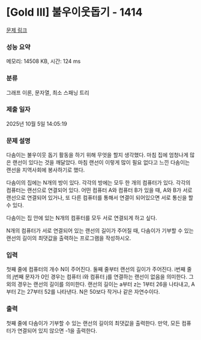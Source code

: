 # [Gold III] 불우이웃돕기 - 1414 

[문제 링크](https://www.acmicpc.net/problem/1414) 

### 성능 요약

메모리: 14508 KB, 시간: 124 ms

### 분류

그래프 이론, 문자열, 최소 스패닝 트리

### 제출 일자

2025년 10월 5일 14:05:19

### 문제 설명

<p>다솜이는 불우이웃 돕기 활동을 하기 위해 무엇을 할지 생각했다. 마침 집에 엄청나게 많은 랜선이 있다는 것을 깨달았다. 마침 랜선이 이렇게 많이 필요 없다고 느낀 다솜이는 랜선을 지역사회에 봉사하기로 했다.</p>

<p>다솜이의 집에는 N개의 방이 있다. 각각의 방에는 모두 한 개의 컴퓨터가 있다. 각각의 컴퓨터는 랜선으로 연결되어 있다. 어떤 컴퓨터 A와 컴퓨터 B가 있을 때, A와 B가 서로 랜선으로 연결되어 있거나, 또 다른 컴퓨터를 통해서 연결이 되어있으면 서로 통신을 할 수 있다.</p>

<p>다솜이는 집 안에 있는 N개의 컴퓨터를 모두 서로 연결되게 하고 싶다.</p>

<p>N개의 컴퓨터가 서로 연결되어 있는 랜선의 길이가 주어질 때, 다솜이가 기부할 수 있는 랜선의 길이의 최댓값을 출력하는 프로그램을 작성하시오.</p>

### 입력 

 <p>첫째 줄에 컴퓨터의 개수 N이 주어진다. 둘째 줄부터 랜선의 길이가 주어진다. i번째 줄의 j번째 문자가 0인 경우는 컴퓨터 i와 컴퓨터 j를 연결하는 랜선이 없음을 의미한다. 그 외의 경우는 랜선의 길이를 의미한다. 랜선의 길이는 a부터 z는 1부터 26을 나타내고, A부터 Z는 27부터 52를 나타낸다. N은 50보다 작거나 같은 자연수이다.</p>

### 출력 

 <p>첫째 줄에 다솜이가 기부할 수 있는 랜선의 길이의 최댓값을 출력한다. 만약, 모든 컴퓨터가 연결되어 있지 않으면 -1을 출력한다.</p>

